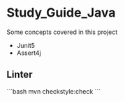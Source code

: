 # Study_Guide_Java
 
Some concepts covered in this project
- Junit5
- Assert4j

## Linter

´´´bash
mvn checkstyle:check
´´´
